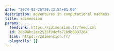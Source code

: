 ```yaml
---
date: "2024-03-26T20:32:54+01:00"
description: adventures in computational madness
title: zdimension
params:
  feedlink: https://zdimension.fr/feed.xml
  id: 28b9abc2ac2535f0dcfa71b9b8837264
  link: https://zdimension.fr/
  blogrolls: []
---
```

